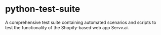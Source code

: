 # python-test-suite
A comprehensive test suite containing automated scenarios and scripts to test the functionality of the Shopify-based web app Servv.ai.
